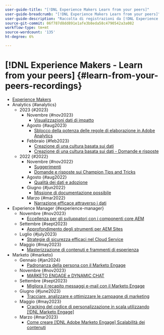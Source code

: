 ```yaml
---
user-guide-title: "[!DNL Experience Makers Learn from your peers]"
user-guide-breadcrumb: "[!DNL Experience Makers Learn from your peers]"
user-guide-description: "Raccolta di registrazioni da [!DNL Experience Makers Learn from your peers]"
source-git-commit: 06f787d8dd891e1afe3b8eda58c4790542a3a082
workflow-type: tm+mt
source-wordcount: '135'
ht-degree: 6%

---
```



# [!DNL Experience Makers - Learn from your peers] {#learn-from-your-peers-recordings}

+ [Experience Makers](overview.md)
+ Analytics {#analytics}
   + 2023 {#2023}
      + Novembre {#nov2023}
         + [Visualizzazioni dati di impatto](analytics/nov2023/impactful-data-visualizations.md)
      + Agosto {#aug2023}
         + [Sblocco della potenza delle regole di elaborazione in Adobe Analytics](analytics/aug2023/processing-rules.md)
      + Febbraio {#feb2023}
         + [Creazione di una cultura basata sui dati](analytics/feb2023/data-driven-culture.md)
         + [Creazione di una cultura basata sui dati - Domande e risposte](analytics/feb2023/data-driven-culture-q-and-a.md)
   + 2022 {#2022}
      + Novembre {#nov2022}
         + [Suggerimenti](analytics/nov2022/tips-and-tricks.md)
         + [Domande e risposte sui Champion Tips and Tricks](analytics/nov2022/tips-and-tricks-q-and-a.md)
      + Agosto {#aug2022}
         + [Qualità dei dati e adozione](analytics/aug2022/data-quality.md)
      + Giugno {#jun2022}
         + [Missione di documentazione possibile](analytics/june2022/mission-possible.md)
      + Marzo {#mar2022}
         + [Narrazione efficace attraverso i dati](analytics/mar2022/stories-with-data.md)
+ Experience Manager {#experience-manager}
   + Novembre {#nov2023}
      + [Eccellenza per gli sviluppatori con i componenti core AEM](experience-manager/nov2023/core-components.md)
   + Settembre {#sept2023}
      + [Approfondimento degli strumenti per AEM Sites](experience-manager/sept2023/aem-sites-tools.md)
   + Luglio {#july2023}
      + [Strategie di sicurezza efficaci nel Cloud Service](experience-manager/july2023/effective-security-strategies-in-cloud-service.md)
   + Maggio {#may2023}
      + [Masterizzazione di contenuti e frammenti di esperienza](experience-manager/may2023/mastering-content-and-experience-fragments.md)
+ Marketo {#marketo}
   + Gennaio {#jan2024}
      + [Padronanza della persona con il Marketo Engage](marketo/jan2024/person-scoring-mastery.md)
   + Novembre {#nov2023}
      + [MARKETO ENGAGE e DYNAMIC CHAT](marketo/nov2023/dynamic-chat.md)
   + Settembre {#sept2023}
      + [Migliora il recapito messaggi e-mail con il Marketo Engage](marketo/sept2023/email-deliverability.md)
   + Giugno {#june2023}
      + [Tracciare, analizzare e ottimizzare le campagne di marketing](marketo/june2023/marketing-campaigns.md)
   + Maggio {#may2023}
      + [Cracking del codice di personalizzazione in scala utilizzando [!DNL Marketo Engage]](marketo/may2023/personalization-at-scale.md)
   + Marzo {#mar2023}
      + [Come creare [!DNL Adobe Marketo Engage] Scalabilità dei contenuti](marketo/mar2023/templates-tokens-teamwork.md)
